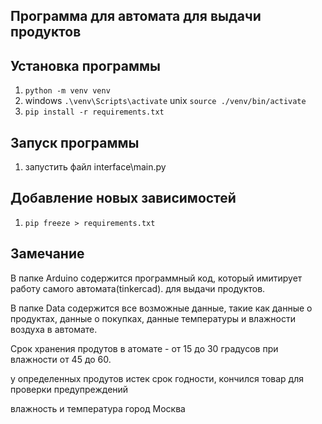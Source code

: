 ## Программа для автомата для выдачи продуктов 

## Установка программы

1. `python -m venv venv`
1. windows `.\venv\Scripts\activate` unix `source ./venv/bin/activate`
1. `pip install -r requirements.txt`

## Запуск программы
1. запустить файл interface\main.py

## Добавление новых зависимостей
1. `pip freeze > requirements.txt`

## Замечание
В папке Arduino содержится программный код, который имитирует работу самого автомата(tinkercad). для выдачи продуктов.

В папке Data содержится все возможные данные, такие как данные о продуктах, данные о покупках, данные температуры и влажности воздуха в автомате.

Срок хранения продутов в атомате - от 15 до 30 градусов при влажности от 45 до 60.

у определенных продутов истек срок годности, кончился товар для проверки предупреждений

влажность и температура город Москва